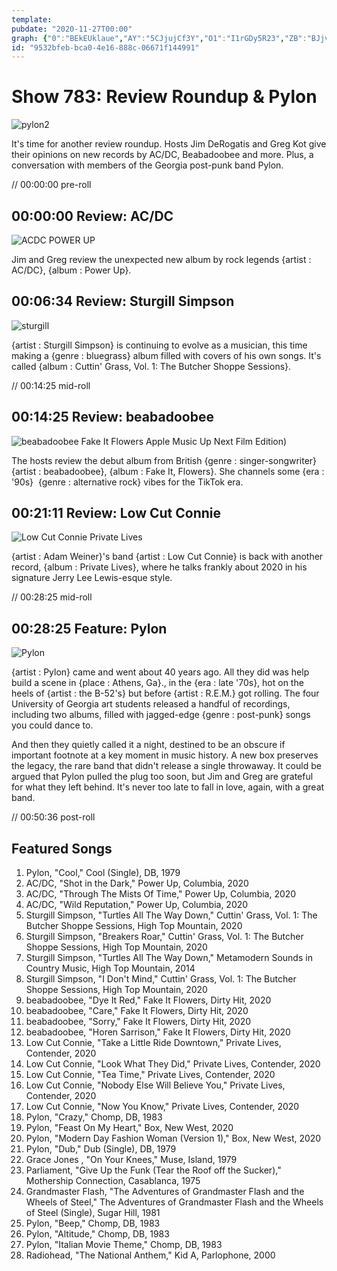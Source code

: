 ```yaml
---
template: 
pubdate: "2020-11-27T00:00"
graph: {"0":"BEkEUklaue","AY":"5CJjujCf3Y","O1":"I1rGDy5R23","ZB":"BJjvqmTuxC"}
id: "9532bfeb-bca0-4e16-888c-06671f144991"
---
```






# Show 783: Review Roundup & Pylon

![pylon2](https://static.soundopinions.org/images/2020/pylon.jpeg)

It's time for another review roundup. Hosts Jim DeRogatis and Greg Kot give their opinions on new records by AC/DC, Beabadoobee and more. Plus, a conversation with members of the Georgia post-punk band Pylon. 

// 00:00:00 pre-roll



## 00:00:00 Review: AC/DC

![ACDC POWER UP](https://static.soundopinions.org/assets/783/012.jpg)

Jim and Greg review the unexpected new album by rock legends {artist : AC/DC}, {album : Power Up}.



## 00:06:34 Review: Sturgill Simpson

![sturgill](https://static.soundopinions.org/images/2020/sturgill2.jpeg)

{artist : Sturgill Simpson} is continuing to evolve as a musician, this time making a {genre : bluegrass} album filled with covers of his own songs. It's called {album : Cuttin' Grass, Vol. 1: The Butcher Shoppe Sessions}.

// 00:14:25 mid-roll



## 00:14:25 Review: beabadoobee

![beabadoobee Fake It Flowers Apple Music Up Next Film Edition)](https://static.soundopinions.org/assets/783/O12.jpg)

The hosts review the debut album from British {genre : singer-songwriter}  {artist : beabadoobee}, {album : Fake It, Flowers}. She channels some {era : '90s}  {genre : alternative rock} vibes for the TikTok era.



## 00:21:11 Review: Low Cut Connie

![Low Cut Connie Private Lives](https://static.soundopinions.org/assets/783/ZB12.jpg)

{artist : Adam Weiner}'s band {artist : Low Cut Connie} is back with another record, {album : Private Lives}, where he talks frankly about 2020 in his signature Jerry Lee Lewis-esque style.

// 00:28:25 mid-roll



## 00:28:25 Feature: Pylon

![Pylon](https://static.soundopinions.org/images/2020/pylon.jpeg)

{artist : Pylon} came and went about 40 years ago. All they did was help build a scene in {place : Athens, Ga}., in the {era : late '70s}, hot on the heels of {artist : the B-52's} but before {artist : R.E.M.} got rolling. The four University of Georgia art students released a handful of recordings, including two albums, filled with jagged-edge {genre : post-punk} songs you could dance to.

And then they quietly called it a night, destined to be an obscure if important footnote at a key moment in music history. A new box preserves the legacy, the rare band that didn't release a single throwaway. It could be argued that Pylon pulled the plug too soon, but Jim and Greg are grateful for what they left behind. It's never too late to fall in love, again, with a great band.

// 00:50:36 post-roll



## Featured Songs

1. Pylon, "Cool," Cool (Single), DB, 1979
2. AC/DC, "Shot in the Dark," Power Up, Columbia, 2020
3. AC/DC, "Through The Mists Of Time," Power Up, Columbia, 2020
4. AC/DC, "Wild Reputation," Power Up, Columbia, 2020
5. Sturgill Simpson, "Turtles All The Way Down," Cuttin' Grass, Vol. 1: The Butcher Shoppe Sessions, High Top Mountain, 2020
6. Sturgill Simpson, "Breakers Roar," Cuttin' Grass, Vol. 1: The Butcher Shoppe Sessions, High Top Mountain, 2020
7. Sturgill Simpson, "Turtles All The Way Down," Metamodern Sounds in Country Music, High Top Mountain, 2014
8. Sturgill Simpson, "I Don't Mind," Cuttin' Grass, Vol. 1: The Butcher Shoppe Sessions, High Top Mountain, 2020
9. beabadoobee, "Dye It Red," Fake It Flowers, Dirty Hit, 2020
10. beabadoobee, "Care," Fake It Flowers, Dirty Hit, 2020
11. beabadoobee, "Sorry," Fake It Flowers, Dirty Hit, 2020
12. beabadoobee, "Horen Sarrison," Fake It Flowers, Dirty Hit, 2020
13. Low Cut Connie, "Take a Little Ride Downtown," Private Lives, Contender, 2020
14. Low Cut Connie, "Look What They Did," Private Lives, Contender, 2020
15. Low Cut Connie, "Tea Time," Private Lives, Contender, 2020
16. Low Cut Connie, "Nobody Else Will Believe You," Private Lives, Contender, 2020
17. Low Cut Connie, "Now You Know," Private Lives, Contender, 2020
18. Pylon, "Crazy," Chomp, DB, 1983
19. Pylon, "Feast On My Heart," Box, New West, 2020
20. Pylon, "Modern Day Fashion Woman (Version 1)," Box, New West, 2020
21. Pylon, "Dub," Dub (Single), DB, 1979
22. Grace Jones , "On Your Knees," Muse, Island, 1979
23. Parliament, "Give Up the Funk (Tear the Roof off the Sucker)," Mothership Connection, Casablanca, 1975
24. Grandmaster Flash, "The Adventures of Grandmaster Flash and the Wheels of Steel," The Adventures of Grandmaster Flash and the Wheels of Steel (Single), Sugar Hill, 1981
25. Pylon, "Beep," Chomp, DB, 1983
26. Pylon, "Altitude," Chomp, DB, 1983
27. Pylon, "Italian Movie Theme," Chomp, DB, 1983
28. Radiohead, "The National Anthem," Kid A, Parlophone, 2000